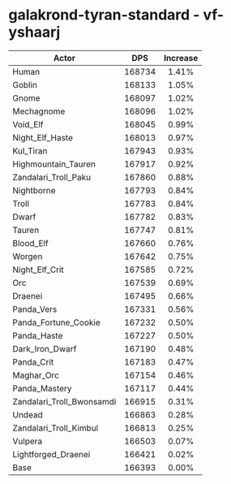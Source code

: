 # galakrond-tyran-standard - vf-yshaarj
| Actor | DPS | Increase |
|---|:---:|:---:|
|Human|168734|1.41%|
|Goblin|168133|1.05%|
|Gnome|168097|1.02%|
|Mechagnome|168096|1.02%|
|Void_Elf|168045|0.99%|
|Night_Elf_Haste|168013|0.97%|
|Kul_Tiran|167943|0.93%|
|Highmountain_Tauren|167917|0.92%|
|Zandalari_Troll_Paku|167860|0.88%|
|Nightborne|167793|0.84%|
|Troll|167783|0.84%|
|Dwarf|167782|0.83%|
|Tauren|167747|0.81%|
|Blood_Elf|167660|0.76%|
|Worgen|167642|0.75%|
|Night_Elf_Crit|167585|0.72%|
|Orc|167539|0.69%|
|Draenei|167495|0.66%|
|Panda_Vers|167331|0.56%|
|Panda_Fortune_Cookie|167232|0.50%|
|Panda_Haste|167227|0.50%|
|Dark_Iron_Dwarf|167190|0.48%|
|Panda_Crit|167183|0.47%|
|Maghar_Orc|167154|0.46%|
|Panda_Mastery|167117|0.44%|
|Zandalari_Troll_Bwonsamdi|166915|0.31%|
|Undead|166863|0.28%|
|Zandalari_Troll_Kimbul|166813|0.25%|
|Vulpera|166503|0.07%|
|Lightforged_Draenei|166421|0.02%|
|Base|166393|0.00%|
